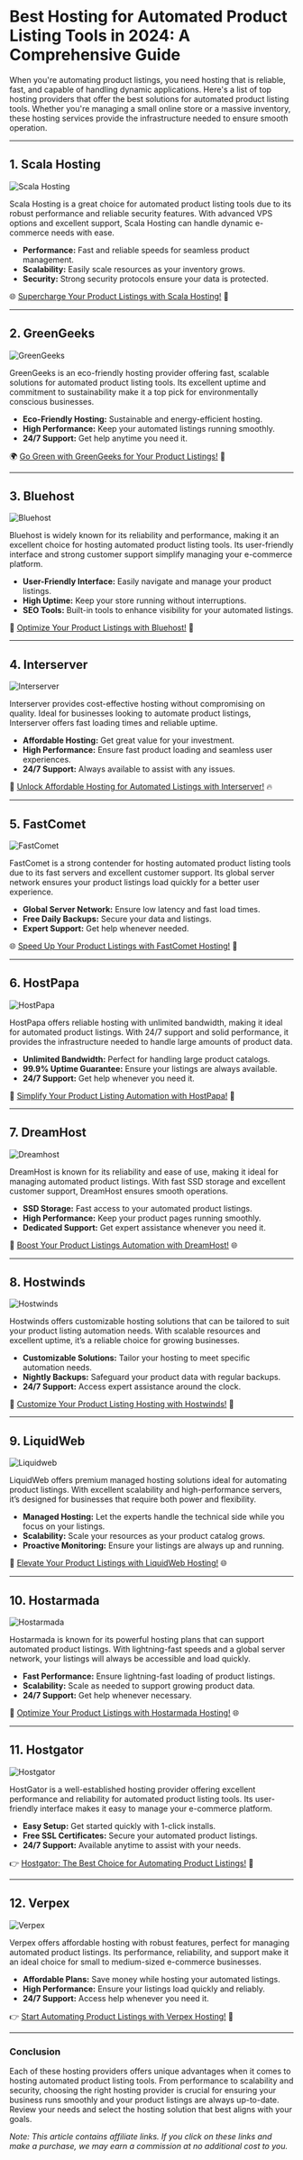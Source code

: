 # Best Hosting for Automated Product Listing Tools in 2024: A Comprehensive Guide

When you're automating product listings, you need hosting that is reliable, fast, and capable of handling dynamic applications. Here's a list of top hosting providers that offer the best solutions for automated product listing tools. Whether you're managing a small online store or a massive inventory, these hosting services provide the infrastructure needed to ensure smooth operation.

---

## 1. Scala Hosting

![Scala Hosting](https://i.imgur.com/uJ5JIK3.png "Scala Web Hosting")

Scala Hosting is a great choice for automated product listing tools due to its robust performance and reliable security features. With advanced VPS options and excellent support, Scala Hosting can handle dynamic e-commerce needs with ease.

- **Performance:** Fast and reliable speeds for seamless product management.
- **Scalability:** Easily scale resources as your inventory grows.
- **Security:** Strong security protocols ensure your data is protected.

🌐 [Supercharge Your Product Listings with Scala Hosting!](https://snipitx.com/scala-jy) 🚀

---

## 2. GreenGeeks

![GreenGeeks](https://i.imgur.com/eEwuntu.jpg "GreenGeeks Hosting")

GreenGeeks is an eco-friendly hosting provider offering fast, scalable solutions for automated product listing tools. Its excellent uptime and commitment to sustainability make it a top pick for environmentally conscious businesses.

- **Eco-Friendly Hosting:** Sustainable and energy-efficient hosting.
- **High Performance:** Keep your automated listings running smoothly.
- **24/7 Support:** Get help anytime you need it.

🌍 [Go Green with GreenGeeks for Your Product Listings!](https://snipitx.com/greengeeks-jy) 🌿

---

## 3. Bluehost

![Bluehost](https://i.imgur.com/PasFF9E.jpeg "Bluehost Hosting")

Bluehost is widely known for its reliability and performance, making it an excellent choice for hosting automated product listing tools. Its user-friendly interface and strong customer support simplify managing your e-commerce platform.

- **User-Friendly Interface:** Easily navigate and manage your product listings.
- **High Uptime:** Keep your store running without interruptions.
- **SEO Tools:** Built-in tools to enhance visibility for your automated listings.

🚀 [Optimize Your Product Listings with Bluehost!](https://snipitx.com/bluehost-jy) 💼

---

## 4. Interserver

![Interserver](https://i.imgur.com/OM5dOEW.jpeg "Interserver Hosting")

Interserver provides cost-effective hosting without compromising on quality. Ideal for businesses looking to automate product listings, Interserver offers fast loading times and reliable uptime.

- **Affordable Hosting:** Get great value for your investment.
- **High Performance:** Ensure fast product loading and seamless user experiences.
- **24/7 Support:** Always available to assist with any issues.

💸 [Unlock Affordable Hosting for Automated Listings with Interserver!](https://snipitx.com/interserver-jy) 🔥

---

## 5. FastComet

![FastComet](https://i.imgur.com/7qgXuWp.png "FastComet Hosting")

FastComet is a strong contender for hosting automated product listing tools due to its fast servers and excellent customer support. Its global server network ensures your product listings load quickly for a better user experience.

- **Global Server Network:** Ensure low latency and fast load times.
- **Free Daily Backups:** Secure your data and listings.
- **Expert Support:** Get help whenever needed.

🌐 [Speed Up Your Product Listings with FastComet Hosting!](https://snipitx.com/fastcomet-jy) 🚀

---

## 6. HostPapa

![HostPapa](https://i.imgur.com/ouDTkvl.jpeg "HostPapa Hosting")

HostPapa offers reliable hosting with unlimited bandwidth, making it ideal for automated product listings. With 24/7 support and solid performance, it provides the infrastructure needed to handle large amounts of product data.

- **Unlimited Bandwidth:** Perfect for handling large product catalogs.
- **99.9% Uptime Guarantee:** Ensure your listings are always available.
- **24/7 Support:** Get help whenever you need it.

🌈 [Simplify Your Product Listing Automation with HostPapa!](https://snipitx.com/hostpapa-jy) 🌟

---

## 7. DreamHost

![Dreamhost](https://i.imgur.com/rXIg8ip.jpeg "Dreamhost Hosting")

DreamHost is known for its reliability and ease of use, making it ideal for managing automated product listings. With fast SSD storage and excellent customer support, DreamHost ensures smooth operations.

- **SSD Storage:** Fast access to your automated product listings.
- **High Performance:** Keep your product pages running smoothly.
- **Dedicated Support:** Get expert assistance whenever you need it.

🚀 [Boost Your Product Listings Automation with DreamHost!](https://snipitx.com/dreamhost-jy) 🌐

---

## 8. Hostwinds

![Hostwinds](https://i.imgur.com/53aSNXx.jpeg "Hostwinds Hosting")

Hostwinds offers customizable hosting solutions that can be tailored to suit your product listing automation needs. With scalable resources and excellent uptime, it’s a reliable choice for growing businesses.

- **Customizable Solutions:** Tailor your hosting to meet specific automation needs.
- **Nightly Backups:** Safeguard your product data with regular backups.
- **24/7 Support:** Access expert assistance around the clock.

🌟 [Customize Your Product Listing Hosting with Hostwinds!](https://snipitx.com/hostwinds-jy) 🚀

---

## 9. LiquidWeb

![Liquidweb](https://i.imgur.com/4IvT9SC.jpeg "Liquidweb Hosting")

LiquidWeb offers premium managed hosting solutions ideal for automating product listings. With excellent scalability and high-performance servers, it’s designed for businesses that require both power and flexibility.

- **Managed Hosting:** Let the experts handle the technical side while you focus on your listings.
- **Scalability:** Scale your resources as your product catalog grows.
- **Proactive Monitoring:** Ensure your listings are always up and running.

🚀 [Elevate Your Product Listings with LiquidWeb Hosting!](https://snipitx.com/liquidweb-jy) 🌐

---

## 10. Hostarmada

![Hostarmada](https://i.imgur.com/KFbdf3o.jpeg "Hostarmada Hosting")

Hostarmada is known for its powerful hosting plans that can support automated product listings. With lightning-fast speeds and a global server network, your listings will always be accessible and load quickly.

- **Fast Performance:** Ensure lightning-fast loading of product listings.
- **Scalability:** Scale as needed to support growing product data.
- **24/7 Support:** Get help whenever necessary.

🚀 [Optimize Your Product Listings with Hostarmada Hosting!](https://snipitx.com/hostarmada-jy) 🌐

---

## 11. Hostgator

![Hostgator](https://i.imgur.com/BcVkH57.jpeg "Hostgator Hosting")

HostGator is a well-established hosting provider offering excellent performance and reliability for automated product listing tools. Its user-friendly interface makes it easy to manage your e-commerce platform.

- **Easy Setup:** Get started quickly with 1-click installs.
- **Free SSL Certificates:** Secure your automated product listings.
- **24/7 Support:** Available anytime to assist with your needs.

👉 [Hostgator: The Best Choice for Automating Product Listings!](https://snipitx.com/hostgator-jy) 💼

---

## 12. Verpex

![Verpex](https://i.imgur.com/6x5LhiS.jpeg "Verpex Hosting")

Verpex offers affordable hosting with robust features, perfect for managing automated product listings. Its performance, reliability, and support make it an ideal choice for small to medium-sized e-commerce businesses.

- **Affordable Plans:** Save money while hosting your automated listings.
- **High Performance:** Ensure your listings load quickly and reliably.
- **24/7 Support:** Access help whenever you need it.

👉 [Start Automating Product Listings with Verpex Hosting!](https://snipitx.com/verpex-jy) 🚀

---

### Conclusion

Each of these hosting providers offers unique advantages when it comes to hosting automated product listing tools. From performance to scalability and security, choosing the right hosting provider is crucial for ensuring your business runs smoothly and your product listings are always up-to-date. Review your needs and select the hosting solution that best aligns with your goals.

*Note: This article contains affiliate links. If you click on these links and make a purchase, we may earn a commission at no additional cost to you.*
